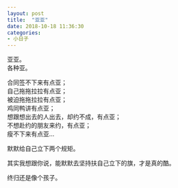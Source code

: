 ```yaml
---
layout: post
title:  "亚亚"
date: 2018-10-18 11:36:30
categories: 
- 小日子
---
```


亚亚。  
各种亚。  

合同签不下来有点亚；  
自己拖拖拉拉有点亚；  
被迫拖拖拉拉有点亚；  
鸡同鸭讲有点亚；  
想跟想出去的人出去，却约不成，有点亚；  
不想赴约的朋友来约，有点亚；  
瘦不下来有点亚...  

默默给自己立下两个规矩。  

其实我想跟你说，能默默去坚持扶自己立下的旗，才是真的酷。  

终归还是像个孩子。  